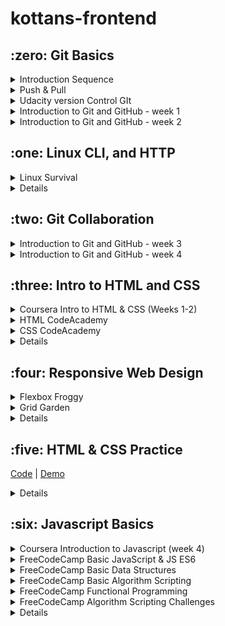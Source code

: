 # kottans-frontend

<h2>:zero: Git Basics</h2>

<details><summary>Introduction Sequence</summary>

![Introduction Sequence](https://github.com/deveLabR/kottans-frontend/blob/main/task_git_collaboration/Introduction-sequence.png)

</details>

<details><summary>Push & Pull</summary>

![Push & Pull](https://github.com/deveLabR/kottans-frontend/blob/main/task_git_collaboration/Push-&-Pull.png)

</details>

<details><summary>Udacity version Control GIt</summary>

![Udacity version Control GIt](https://github.com/deveLabR/kottans-frontend/blob/main/task_git_basics/udacity-git-basic.png)

</details>

<details><summary>Introduction to Git and GitHub - week 1</summary>

![Introduction to Git and GitHub - week 1](https://github.com/deveLabR/kottans-frontend/blob/main/task_git_basics/coursera-git-week-1.png)

</details>

<details><summary>Introduction to Git and GitHub - week 2</summary>

![Introduction to Git and GitHub - week 2](https://github.com/deveLabR/kottans-frontend/blob/main/task_git_basics/coursera-git-week-2.png)

</details>

<h2>:one: Linux CLI, and HTTP</h2>

<details><summary>Linux Survival</summary>

![Linux Survival Quiz 1](https://github.com/deveLabR/kottans-frontend/blob/main/task_linux_cli/quiz-1.png)
![Linux Survival Quiz 2](https://github.com/deveLabR/kottans-frontend/blob/main/task_linux_cli/quiz-2.png)
![Linux Survival Quiz 3](https://github.com/deveLabR/kottans-frontend/blob/main/task_linux_cli/quiz-3.png)
![Linux Survival Quiz 4](https://github.com/deveLabR/kottans-frontend/blob/main/task_linux_cli/quiz-4.png)

</details>

<details><summary>Details</summary>
<p>

This is a great experience, which I hope will come in handy in the future.
Some modules were easy, but the last two were quite interesting and I learned a few new commands thanks to them.
[Task's screenshots](https://github.com/deveLabR/kottans-frontend/tree/main/task_linux_cli)

</p>
</details>

<h2>:two: Git Collaboration</h2>

<details><summary>Introduction to Git and GitHub - week 3</summary>

![Introduction to Git and GitHub - week 3](https://github.com/deveLabR/kottans-frontend/blob/main/task_git_collaboration/coursera-git-week-3.png)

</details>

<details><summary>Introduction to Git and GitHub - week 4</summary>

![Introduction to Git and GitHub - week 4](https://github.com/deveLabR/kottans-frontend/blob/main/task_git_collaboration/coursera-git-week-4.png)

</details>

<h2>:three: Intro to HTML and CSS</h2>

<details><summary>Coursera Intro to HTML & CSS (Weeks 1-2)</summary>

![Coursera Intro to HTML & CSS - week 1](https://github.com/deveLabR/kottans-frontend/blob/main/task_html_css_intro/coursera-html-css-week-1.png)
![Coursera Intro to HTML & CSS - week 2](https://github.com/deveLabR/kottans-frontend/blob/main/task_html_css_intro/coursera-html-css-week-2.png)

</details>

<details><summary>HTML CodeAcademy</summary>

![HTML CodeAcademy](https://github.com/deveLabR/kottans-frontend/blob/main/task_html_css_intro/HTML-CodeAcademy.png)

</details>

<details><summary>CSS CodeAcademy</summary>

![CSS CodeAcademy](https://github.com/deveLabR/kottans-frontend/blob/main/task_html_css_intro/CSS-CodeAcademy.png)

</details>

<details><summary>Details</summary>
<p>

Many of these things were not new to me, but it was good to remember some things.

</p>
</details>

<h2>:four: Responsive Web Design</h2>

<details><summary>Flexbox Froggy</summary>

![Flexbox Froggy](https://github.com/deveLabR/kottans-frontend/blob/main/task_responsive_web_design/flexboxfroggy.png)

</details>

<details><summary>Grid Garden</summary>

![Grid Garden](https://github.com/deveLabR/kottans-frontend/blob/main/task_responsive_web_design/cssgridgarden.png)

</details>

<details><summary>Details</summary>
<p>

It was really fun)) The tasks were not too difficult, I remembered some forgotten things.

</p>
</details>

<h2>:five: HTML & CSS Practice</h2>

[Code](https://github.com/deveLabR/hooli-style-popup) | [Demo](https://develabr.github.io/hooli-style-popup/)

<details><summary>Details</summary>
<p>

It was interesting, but there were still some difficulties, where I did not expect.

</p>
</details>

<h2>:six: Javascript Basics</h2>

<details><summary>Coursera Introduction to Javascript (week 4)</summary>

![Coursera Introduction to Javascript - week 4](https://github.com/deveLabR/kottans-frontend/blob/main/task_js_basics/coursera-js-week-4.png)

</details>

<details><summary>FreeCodeCamp Basic JavaScript & JS ES6</summary>

![FreeCodeCamp Basic JavaScript & JS ES6](https://github.com/deveLabR/kottans-frontend/blob/main/task_js_basics/FreeCodeCamp-1.png)

</details>

<details><summary>FreeCodeCamp Basic Data Structures</summary>

![FreeCodeCamp Basic Data Structures](https://github.com/deveLabR/kottans-frontend/blob/main/task_js_basics/FreeCodeCamp-2.png)

</details>

<details><summary>FreeCodeCamp Basic Algorithm Scripting</summary>

![FreeCodeCamp Basic Algorithm Scripting](https://github.com/deveLabR/kottans-frontend/blob/main/task_js_basics/FreeCodeCamp-3.png)

</details>

<details><summary>FreeCodeCamp Functional Programming</summary>

![FreeCodeCamp Functional Programming](https://github.com/deveLabR/kottans-frontend/blob/main/task_js_basics/FreeCodeCamp-4.png)

</details>

<details><summary>FreeCodeCamp Algorithm Scripting Challenges</summary>

![FreeCodeCamp Algorithm Scripting Challenges](https://github.com/deveLabR/kottans-frontend/blob/main/task_js_basics/FreeCodeCamp-5.png)

</details>

<details><summary>Details</summary>
<p>

With some tasks I had to break my head and spend more time than planned, but on the whole I liked the course FreeCodeCamp more than Coursera.

</p>
</details>
